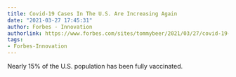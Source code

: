 ```yaml
---
title: Covid-19 Cases In The U.S. Are Increasing Again
date: "2021-03-27 17:45:31"
author: Forbes - Innovation
authorlink: https://www.forbes.com/sites/tommybeer/2021/03/27/covid-19-cases-in-the-us-are-increasing-again/
tags:
- Forbes-Innovation
---
```

Nearly 15% of the U.S. population has been fully vaccinated.